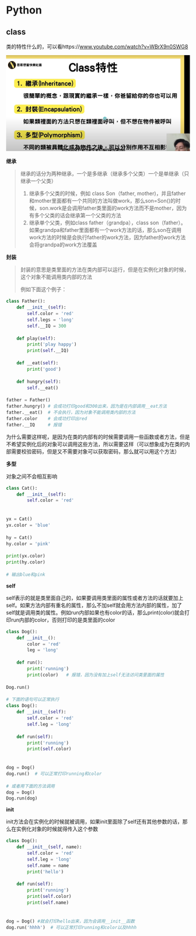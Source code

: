# Python

## class

类的特性什么的，可以看https://www.youtube.com/watch?v=WBrX9n0SWG8

![image-20250410120822866](images/image-20250410120822866.png)

**继承**

> 继承的话分为两种继承，一个是多继承（继承多个父类）一个是单继承（只继承一个父类）
>
> 1. 继承多个父类的时候，例如 class Son（father, mother)，并且father和mother里面都有一个共同的方法叫做work，那么son=Son()的时候，son.work是会调用father类里面的work方法而不是mother，因为有多个父类的话会继承第一个父类的方法
> 2. 继承单个父类，例如class father（grandpa），class son（father）。如果grandpa和father里面都有一个work方法的话，那么son在调用work方法的时候是会执行father的work方法，因为father的work方法会将grandpa的work方法覆盖

**封装**

> 封装的意思是类里面的方法在类内部可以运行，但是在实例化对象的时候，这个对象不能调用类内部的方法
>
> 例如下面这个例子：

```python
class Father():
    def __init__(self):
        self.color = 'red'
        self.legs = 'long'
        self.__IQ = 300
        
    def play(self):
        print('play happy')
        print(self.__IQ)
        
    def __eat(self):
        print('good')
    
    def hungry(self):
        self.__eat()
    
father = Father()
father.hungry() # 会成功打印good和300出来，因为是在内部调用__eat方法
father.__eat()  # 不会执行，因为对象不能调用类内部的方法
father.color    # 会成功打印出red
father.__IQ     # 报错
```

为什么需要这样呢，是因为在类的内部有的时候需要调用一些函数或者方法，但是不希望实例化后的对象可以调用这些方法，所以需要这样（可以想象成为在类的内部需要校验密码，但是又不需要对象可以获取密码，那么就可以用这个方法）

**多型**

对象之间不会相互影响

```python
class Cat():
    def __init__(self):
        self.color = 'red'
        
        
yx = Cat()
yx.color = 'blue'

hy = Cat()
hy.color = 'pink'

print(yx.color)
print(hy.color)

# 输出blue和pink
```

**self**

self表示的就是类里面自己的，如果要调用类里面的属性或者方法的话就要加上self。如果方法内部有重名的属性，那么不加self就会用方法内部的属性，加了self就是调用类的属性。例如run内部如果也有color的话，那么print(color)就会打印run内部的color，否则打印的是类里面的color

```python
class Dog():
    def __init__():
        color = 'red'
        leg = 'long'

    def run():
        print('running')
        print(color)   # 报错，因为没有加上self无法访问类里面的属性

Dog.run()

# 下面的语句可以正常执行
class Dog():
    def __init__(self):
        self.color = 'red'
        self.leg = 'long'

    def run(self):
        print('running')
        print(self.color)


dog = Dog() 
dog.run()  # 可以正常打印running和color

# 或者用下面的方法调用
dog = Dog()
Dog.run(dog)
```

**init**

init方法会在实例化的时候就被调用，如果init里面除了self还有其他参数的话，那么在实例化对象的时候就得传入这个参数

```python
class Dog():
    def __init__(self, name):
        self.color = 'red'
        self.leg = 'long'
        self.name = name
        print('hello')

    def run(self):
        print('running')
        print(self.color)
        print(self.name)


dog = Dog() #就会打印hello出来，因为会调用__init__函数
dog.run('hhhh')  # 可以正常打印running和color以及hhhh
```

